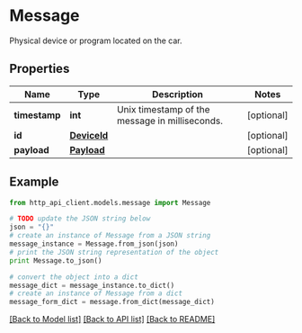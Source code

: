# Message

Physical device or program located on the car.

## Properties
Name | Type | Description | Notes
------------ | ------------- | ------------- | -------------
**timestamp** | **int** | Unix timestamp of the message in milliseconds. | [optional] 
**id** | [**DeviceId**](DeviceId.md) |  | [optional] 
**payload** | [**Payload**](Payload.md) |  | [optional] 

## Example

```python
from http_api_client.models.message import Message

# TODO update the JSON string below
json = "{}"
# create an instance of Message from a JSON string
message_instance = Message.from_json(json)
# print the JSON string representation of the object
print Message.to_json()

# convert the object into a dict
message_dict = message_instance.to_dict()
# create an instance of Message from a dict
message_form_dict = message.from_dict(message_dict)
```
[[Back to Model list]](../README.md#documentation-for-models) [[Back to API list]](../README.md#documentation-for-api-endpoints) [[Back to README]](../README.md)


